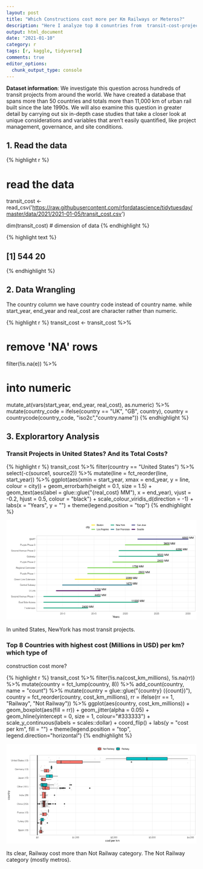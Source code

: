 ```yaml
---
layout: post
title: "Which Constructions cost more per Km Railways or Meteros?"
description: "Here I analyze top 8 conuntries from  transit-cost-project data to get the datainsight. dataset was publish by r4ds community as a part of tidytuesday challenge"
output: html_document
date: "2021-01-10"
category: r
tags: [r, kaggle, tidyverse]
comments: true
editor_options: 
  chunk_output_type: console
---
```



**Dataset information**:  We investigate this question across hundreds of transit projects from around the world. 
We have created a database that spans more than 50 countries and totals more than 11,000 km of urban rail built since the late 1990s. 
We will also examine this question in greater detail by carrying out six in-depth case studies that take a closer look at unique considerations and variables that aren’t easily quantified, like project management, governance, and site conditions.






## 1. Read the data


{% highlight r %}
# read the data
transit_cost <- read_csv('https://raw.githubusercontent.com/rfordatascience/tidytuesday/master/data/2021/2021-01-05/transit_cost.csv')

dim(transit_cost) # dimension of data
{% endhighlight %}



{% highlight text %}
## [1] 544  20
{% endhighlight %}



## 2. Data Wrangling

The country column we have country code instead of country name.
while start_year, end_year and real_cost are character rather than numeric.


{% highlight r %}
transit_cost <- transit_cost %>%
  # remove 'NA' rows
  filter(!is.na(e)) %>% 
  # into numeric
  mutate_at(vars(start_year, end_year, real_cost), as.numeric) %>% 
  mutate(country_code = ifelse(country == "UK", "GB", country),
         country = countrycode(country_code, "iso2c","country.name")) 
{% endhighlight %}

## 3. Explorartory Analysis

### Transit Projects in United States? And its Total Costs?


{% highlight r %}
transit_cost %>%
  filter(country == "United States") %>%
  select(-c(source1, source2)) %>%
  mutate(line = fct_reorder(line, start_year)) %>%
  ggplot(aes(xmin = start_year, xmax = end_year, y = line, 
             colour = city)) +
  geom_errorbarh(height = 0.1, size = 1.5) +
  geom_text(aes(label = glue::glue("{real_cost} MM"), 
                x = end_year), vjust = -0.2, hjust = 0.5, colour = "black") +
  scale_colour_viridis_d(direction = -1) +
  labs(x = "Years",
       y = "") +
  theme(legend.position = "top")
{% endhighlight %}

![center](/figs/2021-01-05-transit-cost-project/unnamed-chunk-3-1.png)

In united States, NewYork has most transit projects.

###  Top 8 Countries with highest cost (Millions in USD) per km? which type of 
construction cost more?



{% highlight r %}
transit_cost %>%
  filter(!is.na(cost_km_millions),
         !is.na(rr)) %>%
  mutate(country = fct_lump(country, 8)) %>%
  add_count(country, name = "count") %>%
  mutate(country = glue::glue("{country} ({count})"),
         country = fct_reorder(country, cost_km_millions),
         rr = ifelse(rr == 1, "Railway", "Not Railway")) %>%
  ggplot(aes(country, cost_km_millions)) +
  geom_boxplot(aes(fill = rr)) +
  geom_jitter(alpha = 0.05) +
  geom_hline(yintercept = 0, size = 1, colour="#333333") +
  scale_y_continuous(labels = scales::dollar) +
  coord_flip() +
  labs(y = "cost per km",
       fill = "") +
  theme(legend.position = "top",
        legend.direction="horizontal")
{% endhighlight %}

![center](/figs/2021-01-05-transit-cost-project/unnamed-chunk-4-1.png)


Its clear, Railway cost more than Not Railway category. The Not Railway category (mostly metros).




